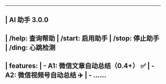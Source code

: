 ----------------
| AI 助手 3.0.0
----------------
| /help: 查询帮助
| /start: 启用助手
| /stop: 停止助手
| /ding: 心跳检测
----------------
| features:
|   - A1: 微信文章自动总结（0.4+） ✅
|   - A2: 微信视频号自动总结 ✈️
|   - ……
----------------
